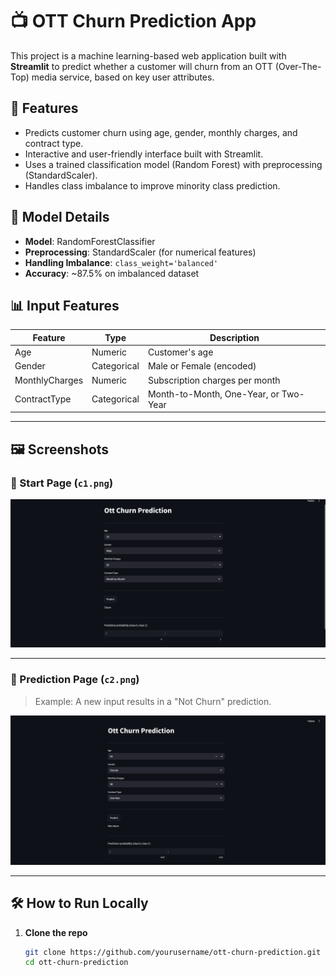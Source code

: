 # 📺 OTT Churn Prediction App

This project is a machine learning-based web application built with **Streamlit** to predict whether a customer will churn from an OTT (Over-The-Top) media service, based on key user attributes.

## 🚀 Features

- Predicts customer churn using age, gender, monthly charges, and contract type.
- Interactive and user-friendly interface built with Streamlit.
- Uses a trained classification model (Random Forest) with preprocessing (StandardScaler).
- Handles class imbalance to improve minority class prediction.

## 🧠 Model Details

- **Model**: RandomForestClassifier
- **Preprocessing**: StandardScaler (for numerical features)
- **Handling Imbalance**: `class_weight='balanced'`
- **Accuracy**: ~87.5% on imbalanced dataset

## 📊 Input Features

| Feature         | Type       | Description                               |
|----------------|------------|-------------------------------------------|
| Age            | Numeric    | Customer's age                            |
| Gender         | Categorical| Male or Female (encoded)                  |
| MonthlyCharges | Numeric    | Subscription charges per month            |
| ContractType   | Categorical| Month-to-Month, One-Year, or Two-Year     |

---

## 🖼️ Screenshots

### 🔹 Start Page (`c1.png`)

![Start Page](./c1.png)

---

### 🔹 Prediction Page (`c2.png`)

> Example: A new input results in a "Not Churn" prediction.

![Prediction Result](./c2.png)

---

## 🛠️ How to Run Locally

1. **Clone the repo**
   ```bash
   git clone https://github.com/yourusername/ott-churn-prediction.git
   cd ott-churn-prediction
